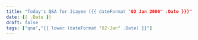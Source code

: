 ```yaml
---
title: "Today's Q&A for Jiayee ({{ dateFormat "02 Jan 2006" .Date }})"
date: {{ .Date }}
draft: false
tags: ["qna","{{ lower (dateFormat "02-Jan" .Date) }}"]
---
```

